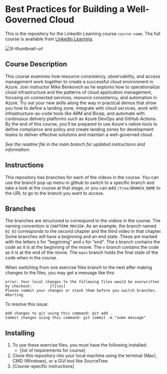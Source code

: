# Best Practices for Building a Well-Governed Cloud
This is the repository for the LinkedIn Learning course `course-name`. The full course is available from [LinkedIn Learning][lil-course-url].

![lil-thumbnail-url] 

## Course Description

This course examines how resource consistency, observability, and access management work together to create a successful cloud environment in Azure. Join instructor Mike Benkovich as he explores how to operationalize cloud infrastructure and the patterns of cloud application management, focusing on connected services, resource consistency, and automation in Azure. Try out your new skills along the way in practical demos that show you how to define a landing zone, integrate with cloud services, work with infrastructure-as-code tools like ARM and Bicep, and automate with continuous delivery platforms such as Azure DevOps and GitHub Actions. By the end of this course, you’ll be prepared to use Azure's native tools to define compliance and policy and create landing zones for development teams to deliver effective solutions and maintain a well-governed cloud.

_See the readme file in the main branch for updated instructions and information._
## Instructions
This repository has branches for each of the videos in the course. You can use the branch pop up menu in github to switch to a specific branch and take a look at the course at that stage, or you can add `/tree/BRANCH_NAME` to the URL to go to the branch you want to access.

## Branches
The branches are structured to correspond to the videos in the course. The naming convention is `CHAPTER#_MOVIE#`. As an example, the branch named `02_03` corresponds to the second chapter and the third video in that chapter. 
Some branches will have a beginning and an end state. These are marked with the letters `b` for "beginning" and `e` for "end". The `b` branch contains the code as it is at the beginning of the movie. The `e` branch contains the code as it is at the end of the movie. The `main` branch holds the final state of the code when in the course.

When switching from one exercise files branch to the next after making changes to the files, you may get a message like this:

    error: Your local changes to the following files would be overwritten by checkout:        [files]
    Please commit your changes or stash them before you switch branches.
    Aborting

To resolve this issue:
	
    Add changes to git using this command: git add .
	Commit changes using this command: git commit -m "some message"

## Installing
1. To use these exercise files, you must have the following installed:
	- [list of requirements for course]
2. Clone this repository into your local machine using the terminal (Mac), CMD (Windows), or a GUI tool like SourceTree.
3. [Course-specific instructions]


[0]: # (Replace these placeholder URLs with actual course URLs)

[lil-course-url]: https://www.linkedin.com/learning/azure-governance-and-landing-zones-best-practices-for-building-a-well-governed-cloud
[lil-thumbnail-url]: https://media.licdn.com/dms/image/v2/D4D0DAQFkef8jVq6ffg/learning-public-crop_675_1200/learning-public-crop_675_1200/0/1724869173752?e=2147483647&v=beta&t=Wgo8BY_VsiwtPfnOCL5__hwtC07FAb6WQlBer5KjyMY

